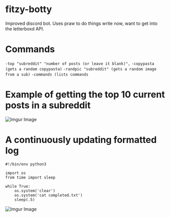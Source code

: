 # fitzy-botty
Improved discord bot. Uses praw to do things write now, want to get into the letterboxd API.

# Commands
`-top "subreddit" "number of posts (or leave it blank)",`
`-copypasta (gets a random copypasta)`
`-randpic "subreddit" (gets a random image from a sub)`
`-commands (lists commands`



# Example of getting the top 10 current posts in a subreddit
![Imgur Image](https://i.imgur.com/qFLHvQv.png)

# A continuously updating formatted log



```python3
#!/bin/env python3

import os
from time import sleep

while True:
    os.system('clear')
    os.system('cat completed.txt')
    sleep(.5)
```

![Imgur Image](https://i.imgur.com/a0f6u2S.png)
